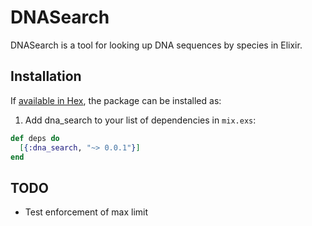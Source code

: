 # DNASearch

DNASearch is a tool for looking up DNA sequences by species in Elixir.

## Installation

If [available in Hex](https://hex.pm/docs/publish), the package can be installed as:

1. Add dna_search to your list of dependencies in `mix.exs`:

```elixir
def deps do
  [{:dna_search, "~> 0.0.1"}]
end
```

## TODO

- Test enforcement of max limit
